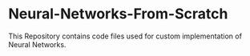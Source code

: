 # Neural-Networks-From-Scratch
This Repository contains code files used for custom implementation of Neural Networks. 
